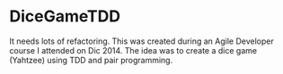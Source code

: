 # DiceGameTDD
It needs lots of refactoring. This was created during an Agile Developer course I attended on Dic 2014. 
The idea was to create a dice game (Yahtzee) using TDD and pair programming. 
